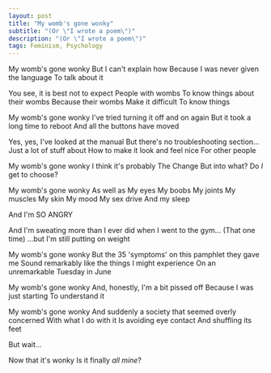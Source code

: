 ```yaml
---
layout: post
title: "My womb's gone wonky"
subtitle: "(Or \"I wrote a poem\")"
description: "(Or \"I wrote a poem\")"
tags: Feminism, Psychology
---
```


My womb's gone wonky
But I can't explain how
Because I was never given the language
To talk about it

You see, it is best not to expect
People with wombs
To know things about their wombs
Because their wombs
Make it difficult
To know things

My womb's gone wonky
I've tried turning it off and on again
But it took a long time to reboot
And all the buttons have moved

Yes, yes, I've looked at the manual
But there's no troubleshooting section...
Just a lot of stuff about
How to make it look and feel nice
For other people

My womb's gone wonky
I think it's probably The Change
But into what?
Do *I* get to choose?

My womb's gone wonky
As well as
My eyes
My boobs
My joints
My muscles
My skin
My mood
My sex drive
And my sleep

And I'm SO ANGRY

And I'm sweating more than I ever did when I went to the gym...
(That one time)
...but I'm still putting on weight

My womb's gone wonky
But the 35 'symptoms' on this pamphlet they gave me
Sound remarkably like the things I might experience
On an unremarkable Tuesday in June

My womb's gone wonky
And, honestly, I'm a bit pissed off
Because I was just starting
To understand it

My womb's gone wonky
And suddenly a society that seemed overly concerned
With what I do with it
Is avoiding eye contact
And shuffling its feet

But wait...

Now that it's wonky
Is it finally *all mine*?
